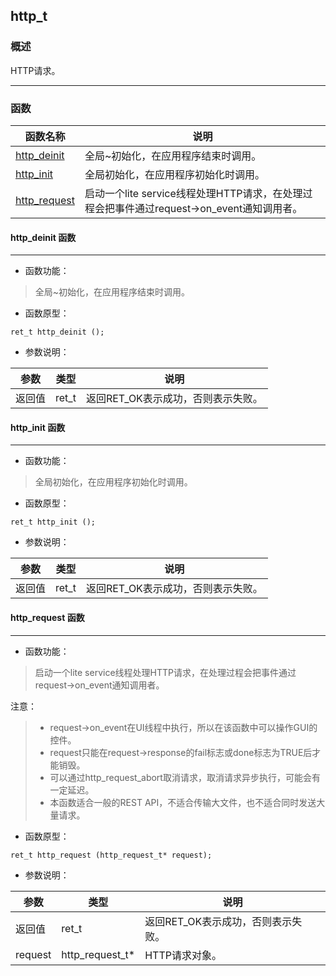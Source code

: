 ## http\_t
### 概述
 HTTP请求。




----------------------------------
### 函数
<p id="http_t_methods">

| 函数名称 | 说明 | 
| -------- | ------------ | 
| <a href="#http_t_http_deinit">http\_deinit</a> | 全局~初始化，在应用程序结束时调用。 |
| <a href="#http_t_http_init">http\_init</a> | 全局初始化，在应用程序初始化时调用。 |
| <a href="#http_t_http_request">http\_request</a> | 启动一个lite service线程处理HTTP请求，在处理过程会把事件通过request->on_event通知调用者。 |
#### http\_deinit 函数
-----------------------

* 函数功能：

> <p id="http_t_http_deinit"> 全局~初始化，在应用程序结束时调用。





* 函数原型：

```
ret_t http_deinit ();
```

* 参数说明：

| 参数 | 类型 | 说明 |
| -------- | ----- | --------- |
| 返回值 | ret\_t | 返回RET\_OK表示成功，否则表示失败。 |
#### http\_init 函数
-----------------------

* 函数功能：

> <p id="http_t_http_init"> 全局初始化，在应用程序初始化时调用。





* 函数原型：

```
ret_t http_init ();
```

* 参数说明：

| 参数 | 类型 | 说明 |
| -------- | ----- | --------- |
| 返回值 | ret\_t | 返回RET\_OK表示成功，否则表示失败。 |
#### http\_request 函数
-----------------------

* 函数功能：

> <p id="http_t_http_request"> 启动一个lite service线程处理HTTP请求，在处理过程会把事件通过request->on_event通知调用者。

注意：

> * request->on_event在UI线程中执行，所以在该函数中可以操作GUI的控件。
> * request只能在request->response的fail标志或done标志为TRUE后才能销毁。
> * 可以通过http_request_abort取消请求，取消请求异步执行，可能会有一定延迟。
> * 本函数适合一般的REST API，不适合传输大文件，也不适合同时发送大量请求。






* 函数原型：

```
ret_t http_request (http_request_t* request);
```

* 参数说明：

| 参数 | 类型 | 说明 |
| -------- | ----- | --------- |
| 返回值 | ret\_t | 返回RET\_OK表示成功，否则表示失败。 |
| request | http\_request\_t* | HTTP请求对象。 |
